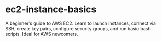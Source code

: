 # ec2-instance-basics
A beginner's guide to AWS EC2. Learn to launch instances, connect via SSH, create key pairs, configure security groups, and run basic bash scripts. Ideal for AWS newcomers.
